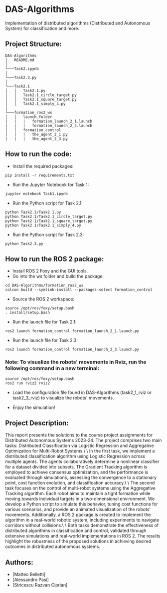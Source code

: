 # DAS-Algorithms
Implementation of distributed algorithms (Distributed and Autonomous System) for classification and more.

## Project Structure:
```
DAS-Algorithms
│   README.md
│
└───Task2.ipynb
│
└───Task2.3.py
│
└───Task2.1
│   │   Task2.1.py
│   │   Task2.1_circle_target.py
│   │   Task2.1_square_target.py
│   │   Task2.1_simply_4.py
|
└───formation_ros2_ws
│   │   launch_folder
|   |   |   formation_launch_2_1.launch
|   |   |   formation_launch_2_3.launch
│   │   formation_control
|   |   |   the_agent_2_1.py
|   |   |   the_agent_2_3.py

```
## How to run the code:
- Install the required packages:
```
pip install -r requirements.txt
```
- Run the Jupyter Notebook for Task 1:
```
jupyter notebook Task1.ipynb
```
- Run the Python script for Task 2.1:
```
python Task2.1/Task2.1.py
python Task2.1/Task2.1_circle_target.py
python Task2.1/Task2.1_square_target.py
python Task2.1/Task2.1_simply_4.py
```
- Run the Python script for Task 2.3:
```
python Task2.3.py
```

## How to run the ROS 2 package:
- Install ROS 2 Foxy and the GUI tools.
- Go into the ws folder and build the package:
```
cd DAS-Algorithms/formation_ros2_ws
colcon build --symlink-install --packages-select formation_control
```
- Source the ROS 2 workspace:
```
source /opt/ros/foxy/setup.bash
. install/setup.bash
```
- Run the launch file for Task 2.1:
```
ros2 launch formation_control formation_launch_2_1.launch.py
```
- Run the launch file for Task 2.3:
```
ros2 launch formation_control formation_launch_2_3.launch.py
```
### Note: To visualize the robots' movements in Rviz, run the following command in a new terminal:
```
source /opt/ros/foxy/setup.bash
ros2 run rviz2 rviz2
```
- Load the configuration file found in DAS-Algorithms (task2_1_rviz or task2_3_rviz) to visualize the robots' movements.

- Enjoy the simulation!

## Project Description:
This report presents the solutions to the course project assignments for Distributed Autonomous Systems 2023-24. The project comprises two main tasks: Distributed Classification via Logistic Regression and Aggregative Optimization for Multi-Robot Systems.\\
\\
In the first task, we implement a distributed classification algorithm using Logistic Regression across multiple agents. The agents collaboratively determine a nonlinear classifier for a dataset divided into subsets. The Gradient Tracking algorithm is employed to achieve consensus optimization, and the performance is evaluated through simulations, assessing the convergence to a stationary point, cost function evolution, and classification accuracy.\\
\\
The second task focuses on the control of multi-robot systems using the Aggregative Tracking algorithm. Each robot aims to maintain a tight formation while moving towards individual targets in a two-dimensional environment. We develop a Python script to simulate this behavior, tuning cost functions for various scenarios, and provide an animated visualization of the robots' movements. Additionally, a ROS 2 package is created to implement the algorithm in a real-world robotic system, including experiments to navigate corridors without collisions.\\
\\
Both tasks demonstrate the effectiveness of distributed algorithms in classification and control, validated through extensive simulations and real-world implementations in ROS 2. The results highlight the robustness of the proposed solutions in achieving desired outcomes in distributed autonomous systems.

## Authors:
- [Matteo Belletti]
- [Alessandro Pasi]
- [Stricescu Razvan Ciprian]